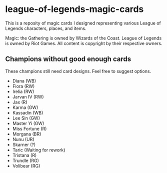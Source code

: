 # league-of-legends-magic-cards

This is a reposity of magic cards I designed representing various League of Legends characters, places, and items. 

Magic: the Gathering is owned by Wizards of the Coast. League of Legends is owned by Riot Games. All content is copyright by their respective owners.

## Champions without good enough cards
These champions still need card designs. Feel free to suggest options.

* Diana (WB)
* Fiora (RW)
* Irelia (RW)
* Jarvan IV (RW)
* Jax (R)
* Karma (GW)
* Kassadin (WB)
* Lee Sin (GW)
* Master Yi (GW)
* Miss Fortune (R)
* Morgana (BR)
* Nunu (UR)
* Skarner (?)
* Taric (Waiting for rework)
* Tristana (R)
* Trundle (RG)
* Volibear (RG)
